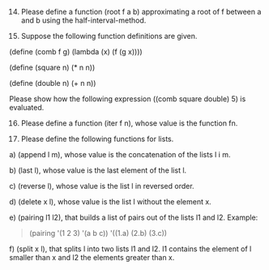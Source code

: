 14. Please define a function (root f a b) approximating a root of f between a and b using the half-interval-method.

15. Suppose the following function definitions are given.

(define (comb f g)
(lambda (x) (f (g x))))

(define (square n) (\* n n))

(define (double n) (+ n n))

Please show how the following expression ((comb square double) 5) is evaluated.

16. Please define a function (iter f n), whose value is the function fn.

17. Please define the following functions for lists.

a) (append l m), whose value is the concatenation of the lists l i m.

b) (last l), whose value is the last element of the list l.

c) (reverse l), whose value is the list l in reversed order.

d) (delete x l), whose value is the list l without the element x.

e) (pairing l1 l2), that builds a list of pairs out of the lists l1 and l2. Example:

> (pairing '(1 2 3) '(a b c))
> '((1.a) (2.b) (3.c))

f) (split x l), that splits l into two lists l1 and l2. l1 contains the element of l smaller than x and l2 the elements greater than x.

